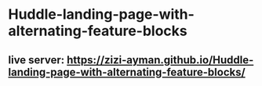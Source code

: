 # Huddle-landing-page-with-alternating-feature-blocks

## live server: https://zizi-ayman.github.io/Huddle-landing-page-with-alternating-feature-blocks/
